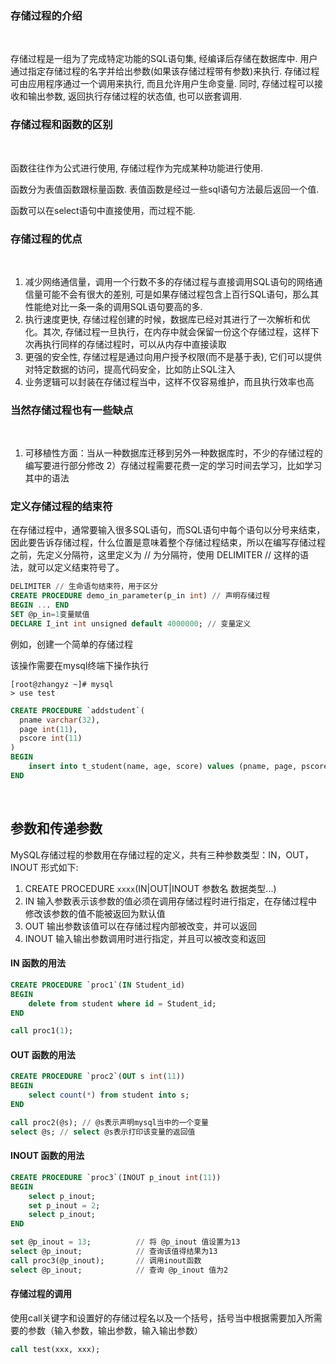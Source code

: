 
### 存储过程的介绍

<br/>

存储过程是一组为了完成特定功能的SQL语句集, 经编译后存储在数据库中. 用户通过指定存储过程的名字并给出参数(如果该存储过程带有参数)来执行. 存储过程可由应用程序通过一个调用来执行, 而且允许用户生命变量. 同时, 存储过程可以接收和输出参数, 返回执行存储过程的状态值, 也可以嵌套调用.

### 存储过程和函数的区别

<br/>

函数往往作为公式进行使用, 存储过程作为完成某种功能进行使用.

函数分为表值函数跟标量函数. 表值函数是经过一些sql语句方法最后返回一个值.

函数可以在select语句中直接使用，而过程不能.

### 存储过程的优点

<br/>

1) 减少网络通信量，调用一个行数不多的存储过程与直接调用SQL语句的网络通信量可能不会有很大的差别, 可是如果存储过程包含上百行SQL语句，那么其性能绝对比一条一条的调用SQL语句要高的多.
2) 执行速度更快, 存储过程创建的时候，数据库已经对其进行了一次解析和优化。其次, 存储过程一旦执行，在内存中就会保留一份这个存储过程，这样下次再执行同样的存储过程时，可以从内存中直接读取
3) 更强的安全性, 存储过程是通过向用户授予权限(而不是基于表), 它们可以提供对特定数据的访问，提高代码安全，比如防止SQL注入
4) 业务逻辑可以封装在存储过程当中，这样不仅容易维护，而且执行效率也高

### 当然存储过程也有一些缺点

<br/>

1) 可移植性方面：当从一种数据库迁移到另外一种数据库时，不少的存储过程的编写要进行部分修改
2）存储过程需要花费一定的学习时间去学习，比如学习其中的语法

### 定义存储过程的结束符

在存储过程中，通常要输入很多SQL语句，而SQL语句中每个语句以分号来结束，因此要告诉存储过程，什么位置是意味着整个存储过程结束，所以在编写存储过程之前，先定义分隔符，这里定义为 // 为分隔符，使用 DELIMITER // 这样的语法，就可以定义结束符号了。

```sql
DELIMITER // 生命语句结束符，用于区分
CREATE PROCEDURE demo_in_parameter(p_in int) // 声明存储过程
BEGIN ... END
SET @p_in=1变量赋值
DECLARE I_int int unsigned default 4000000; // 变量定义
```

例如，创建一个简单的存储过程

该操作需要在mysql终端下操作执行

```shell
[root@zhangyz ~]# mysql
> use test
```


```sql
CREATE PROCEDURE `addstudent`(
  pname varchar(32), 
  page int(11), 
  pscore int(11)
) 
BEGIN
    insert into t_student(name, age, score) values (pname, page, pscore);
END
```

<br/>

## 参数和传递参数

MySQL存储过程的参数用在存储过程的定义，共有三种参数类型：IN，OUT，INOUT 形式如下:
1) CREATE PROCEDURE `xxxx`(IN|OUT|INOUT 参数名 数据类型...)
2) IN 输入参数表示该参数的值必须在调用存储过程时进行指定，在存储过程中修改该参数的值不能被返回为默认值
3) OUT 输出参数该值可以在存储过程内部被改变，并可以返回
4) INOUT 输入输出参数调用时进行指定，并且可以被改变和返回

#### IN 函数的用法

```sql
CREATE PROCEDURE `proc1`(IN Student_id)
BEGIN
    delete from student where id = Student_id;
END

call proc1(1);
```

#### OUT 函数的用法

```sql
CREATE PROCEDURE `proc2`(OUT s int(11))
BEGIN
    select count(*) from student into s;
END

call proc2(@s); // @s表示声明mysql当中的一个变量
select @s; // select @s表示打印该变量的返回值
```

#### INOUT 函数的用法

```sql
CREATE PROCEDURE `proc3`(INOUT p_inout int(11))
BEGIN
    select p_inout;
    set p_inout = 2;
    select p_inout;
END

set @p_inout = 13;          // 将 @p_inout 值设置为13
select @p_inout;            // 查询该值得结果为13
call proc3(@p_inout);       // 调用inout函数
select @p_inout;            // 查询 @p_inout 值为2
```

#### 存储过程的调用

使用call关键字和设置好的存储过程名以及一个括号，括号当中根据需要加入所需要的参数（输入参数，输出参数，输入输出参数）

```sql
call test(xxx, xxx);
```
